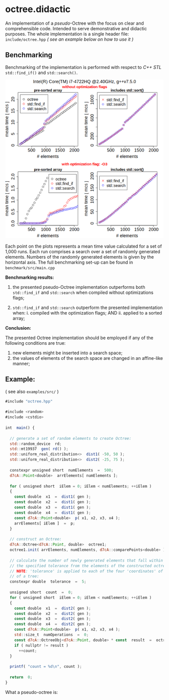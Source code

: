 # octree.didactic

An implementation of a *pseudo*-Octree
with the focus on clear and comprehensible code.
Intended to serve demonstrative and didactic purposes.
The whole implementation is a single header file: `include/octree.hpp`
*( see an example below on how to use it )*

## Benchmarking

Benchmarking of the implementation is performed
with respect to *C++ STL* `std::find_if()` and `std::search()`.

![benchmark](https://github.com/uriheep/octree.didactic/blob/dev/benchmark/benchmark.png?raw=true)

Each point on the plots represents a mean time value calculated for a set of
1,000 runs. Each run comprises a search over a set of randomly generated
elements. Numbers of the randomly generated elements is given by the horizontal axis.
The full benchmarking set-up can be found in `benchmark/src/main.cpp`

**Benchmarking results:**

1. the presented pseudo-Octree implementation outperforms
   both `std::find_if` and `std::search`
   when compiled without optimizations flags;

2. `std::find_if` and `std::search` outperform
   the presented implementation when:
   i. compiled with the optimization flags;
   AND
   ii. applied to a sorted array;

**Conclusion:**

The presented Octree implementation should be employed if
any of the following conditions are true:

1. new elements might be inserted into a search space;
2. the values of elements of the search space are changed in an affine-like manner;


## Example:

( see also `examples/src/` )

```javascript
#include "octree.hpp"

#include <random>
#include <cstdio>

int  main() {

  // generate a set of random elements to create Octree:
  std::random_device  rd;
  std::mt19937  gen( rd() );
  std::uniform_real_distribution<>  dist1( -50, 50 );
  std::uniform_real_distribution<>  dist2( -25, 75 );

  constexpr unsigned short  numElements  =  500;
  d7cA::Point<double>  arrElements[ numElements ];

  for ( unsigned short  iElem = 0; iElem < numElements; ++iElem )
  {
    const double  x1  =  dist1( gen );
    const double  x2  =  dist1( gen );
    const double  x3  =  dist1( gen );
    const double  x4  =  dist1( gen );
    const d7cA::Point<double>  p( x1, x2, x3, x4 );
    arrElements[ iElem ]  =  p;
  }

  // construct an Octree:
  d7cA::Octree<d7cA::Point, double>  octree1;
  octree1.init( arrElements, numElements, d7cA::comparePoints<double> );

  // calculate the number of newly generated elements that fall within
  // the specified tolerance from the elements of the constructed octree1:
  // NOTE: 'tolerance' is applied to each of the four 'coordinates' of an element
  // of a tree:
  constexpr double  tolerance  =  5;

  unsigned short  count  =  0;
  for ( unsigned short  iElem = 0; iElem < numElements; ++iElem )
  {
    const double  x1  =  dist2( gen );
    const double  x2  =  dist2( gen );
    const double  x3  =  dist2( gen );
    const double  x4  =  dist2( gen );
    const d7cA::Point<double>  p( x1, x2, x3, x4 );
    std::size_t  numOperations  =  0;
    const d7cA::OctreeObj<d7cA::Point, double> * const  result  =  octree1.find( p, numOperations, tolerance );
    if ( nullptr != result )
      ++count;
  }

  printf( "count = %d\n", count );

  return  0;
}
```

What a pseudo-octree is:
